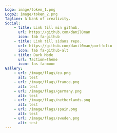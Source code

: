 ```yaml
---
Logo: image/token_1.png
Logo2: image/token_2.png
Tagline: A bank of creativity.
Social:
    - title: Link till min github.
      url: https://github.com/danil0man
      icon: fab fa-github
    - title: Link till sidans repo.
      url: https://github.com/danil0man/portfolio
      icon: fab fa-github-alt
    - title: Dark Mode
      url: ?action=theme
      icon: fas fa-moon
Gallery:
    - url: /image/flags/eu.png
      alt: test
    - url: /image/flags/france.png
      alt: test
    - url: /image/flags/germany.png
      alt: test
    - url: /image/flags/netherlands.png
      alt: test
    - url: /image/flags/spain.png
      alt: test
    - url: /image/flags/sweden.png
      alt: test
---
```

